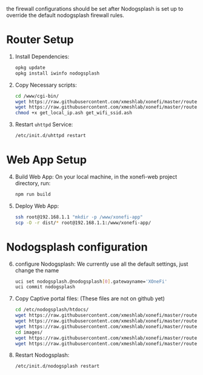 the firewall configurations should be set after Nodogsplash is set up to override the default nodogsplash firewall rules.

# Router Setup

1. Install Dependencies:
   ```sh
   opkg update
   opkg install iwinfo nodogsplash
   ```
1. Copy Necessary scripts:
   ```sh
   cd /www/cgi-bin/
   wget https://raw.githubusercontent.com/xmeshlab/xonefi/master/router/get_local_ip.ash
   wget https://raw.githubusercontent.com/xmeshlab/xonefi/master/router/get_wifi_ssid.ash
   chmod +x get_local_ip.ash get_wifi_ssid.ash
   ```
1. Restart `uhttpd` Service:
   ```sh
   /etc/init.d/uhttpd restart
   ```

# Web App Setup

4. Build Web App:
   On your local machine, in the xonefi-web project directory, run:
   ```sh
   npm run build
   ```
1. Deploy Web App:
   ```sh
   ssh root@192.168.1.1 "mkdir -p /www/xonefi-app"
   scp -O -r dist/* root@192.168.1.1:/www/xonefi-app/
   ```

# Nodogsplash configuration

6. configure Nodogsplash:
   We currently use all the default settings, just change the name
   ```sh
   uci set nodogsplash.@nodogsplash[0].gatewayname='XOneFi'
   uci commit nodogsplash
   ```
1. Copy Captive portal files: (These files are not on github yet)
   ```sh
   cd /etc/nodogsplash/htdocs/
   wget https://raw.githubusercontent.com/xmeshlab/xonefi/master/router/splash.html
   wget https://raw.githubusercontent.com/xmeshlab/xonefi/master/router/splash.css
   wget https://raw.githubusercontent.com/xmeshlab/xonefi/master/router/status.html
   cd images/
   wget https://raw.githubusercontent.com/xmeshlab/xonefi/master/router/xmesh-favicon.jpg
   wget https://raw.githubusercontent.com/xmeshlab/xonefi/master/router/xonefi-logo.jpg
   ```
1. Restart Nodogsplash:
   ```sh
   /etc/init.d/nodogsplash restart
   ```
